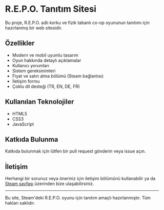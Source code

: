 # R.E.P.O. Tanıtım Sitesi

Bu proje, R.E.P.O. adlı korku ve fizik tabanlı co-op oyununun tanıtımı için hazırlanmış bir web sitesidir.

## Özellikler
- Modern ve mobil uyumlu tasarım
- Oyun hakkında detaylı açıklamalar
- Kullanıcı yorumları
- Sistem gereksinimleri
- Fiyat ve satın alma bölümü (Steam bağlantısı)
- İletişim formu
- Çoklu dil desteği (TR, EN, DE, FR)


## Kullanılan Teknolojiler
- HTML5
- CSS3
- JavaScript

## Katkıda Bulunma
Katkıda bulunmak için lütfen bir pull request gönderin veya issue açın.

## İletişim
Herhangi bir sorunuz veya öneriniz için iletişim bölümünü kullanabilir ya da [Steam sayfası](https://store.steampowered.com/app/3241660/REPO/) üzerinden bize ulaşabilirsiniz.

---
Bu site, Steam'deki R.E.P.O. oyunu için tanıtım amaçlı hazırlanmıştır. Tüm hakları saklıdır. 
